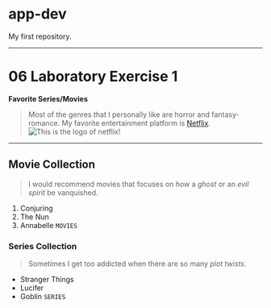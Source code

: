 # app-dev
My first repository.

---

# 06 Laboratory Exercise 1
**Favorite Series/Movies**
> Most of the genres that I personally like are horror and fantasy-romance.
My favorite entertainment platform is [Netflix](https://www.netflix.com/ph-en/).
![This is the logo of netflix!](/Users/STI-NOVA/Downloads/netflix.png "Logo Netflix")

---

## Movie Collection
> I would recommend movies that focuses on how a *ghost* or an *evil spirit* be vanquished.
1. Conjuring
2. The Nun
3. Annabelle
`MOVIES`

### Series Collection
> Sometimes I get too addicted when there are so many *plot twists*.
- Stranger Things
- Lucifer
- Goblin
`SERIES`
